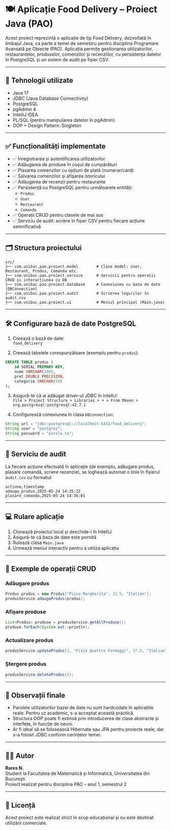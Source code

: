 # 🍽️ Aplicație Food Delivery – Proiect Java (PAO)

Acest proiect reprezintă o aplicație de tip Food Delivery, dezvoltată în limbajul Java, ca parte a temei de semestru pentru disciplina Programare Avansată pe Obiecte (PAO). Aplicația permite gestionarea utilizatorilor, restaurantelor, produselor, comenzilor și recenziilor, cu persistența datelor în PostgreSQL și un sistem de audit pe fișier CSV.

---

## 🧰 Tehnologii utilizate

- Java 17
- JDBC (Java Database Connectivity)
- PostgreSQL
- pgAdmin 4
- IntelliJ IDEA
- PL/SQL (pentru manipularea datelor în pgAdmin)
- OOP + Design Pattern: Singleton

---

## ✅ Funcționalități implementate

- ✅ Înregistrarea și autentificarea utilizatorilor
- ✅ Adăugarea de produse în coșul de cumpărături
- ✅ Plasarea comenzilor cu opțiuni de plată (numerar/card)
- ✅ Salvarea comenzilor și afișarea istoricului
- ✅ Adăugarea de recenzii pentru restaurante
- ✅ Persistență cu PostgreSQL pentru următoarele entități:
  - `Produs`
  - `User`
  - `Restaurant`
  - `Comanda`
- ✅ Operații CRUD pentru clasele de mai sus
- ✅ Serviciu de audit: scriere în fișier CSV pentru fiecare acțiune semnificativă

---

## 🗂️ Structura proiectului

```
src/
├── com.unibuc.pao.proiect.model        # Clase model: User, Restaurant, Produs, Comanda etc.
├── com.unibuc.pao.proiect.service      # Servicii pentru operații CRUD și interacțiunea cu DB
├── com.unibuc.pao.proiect.database     # Conexiunea cu baza de date (DBConnection)
├── com.unibuc.pao.proiect.audit        # Scrierea logurilor în audit.csv
├── com.unibuc.pao.proiect.ui           # Meniul principal (Main.java)
```

---

## 🛠️ Configurare bază de date PostgreSQL

1. Creează o bază de date:  
   `food_delivery`

2. Creează tabelele corespunzătoare (exemplu pentru `produs`):

```sql
CREATE TABLE produs (
    id SERIAL PRIMARY KEY,
    nume VARCHAR(100),
    pret DOUBLE PRECISION,
    categorie VARCHAR(50)
);
```

3. Asigură-te că ai adăugat driver-ul JDBC în IntelliJ:  
   `File > Project Structure > Libraries > + > From Maven > org.postgresql:postgresql:42.7.1`

4. Configurează conexiunea în clasa `DBConnection`:

```java
String url = "jdbc:postgresql://localhost:5432/food_delivery";
String user = "postgres";
String password = "parola_ta";
```

---

## 🧪 Serviciu de audit

La fiecare acțiune efectuată în aplicație (de exemplu, adăugare produs, plasare comandă, scriere recenzie), se loghează automat o linie în fișierul `audit.csv` cu formatul:

```csv
actiune,timestamp
adauga_produs,2025-05-24 14:35:22
plasare_comanda,2025-05-24 14:36:01
```

---

## 💻 Rulare aplicație

1. Clonează proiectul local și deschide-l în IntelliJ
2. Asigură-te că baza de date este pornită
3. Rulează clasa `Main.java`
4. Urmează meniul interactiv pentru a utiliza aplicația

---

## 🧪 Exemple de operații CRUD

### Adăugare produs

```java
Produs produs = new Produs("Pizza Margherita", 32.5, "Italian");
produsService.adaugaProdus(produs);
```

### Afișare produse

```java
List<Produs> produse = produsService.getAllProduse();
produse.forEach(System.out::println);
```

### Actualizare produs

```java
produsService.updateProdus(3, "Pizza Quattro Formaggi", 37.0, "Italian");
```

### Ștergere produs

```java
produsService.deleteProdus(3);
```

---

## 📌 Observații finale

- Parolele utilizatorilor bazei de date nu sunt hardcodate în aplicațiile reale. Pentru uz academic, s-a acceptat această practică.
- Structura OOP poate fi extinsă prin introducerea de clase abstracte și interfețe, în funcție de nevoi.
- Ar fi ideal să se folosească Hibernate sau JPA pentru proiecte reale, dar s-a folosit JDBC conform cerințelor temei.

---

## 👨‍🎓 Autor

**Rares N.**  
Student la Facultatea de Matematică și Informatică, Universitatea din București  
Proiect realizat pentru disciplina PAO – anul 1, semestrul 2

---

## 📝 Licență

Acest proiect este realizat strict în scop educațional și nu este destinat utilizării comerciale.
